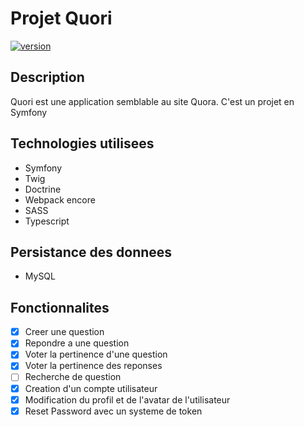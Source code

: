 # Projet Quori

[![version](https://img.shields.io/badge/version-1.0.0-yellow.svg)](https://semver.org)

## Description
Quori est une application semblable au site Quora.
C'est un projet en Symfony

## Technologies utilisees
* Symfony
* Twig
* Doctrine
* Webpack encore
* SASS
* Typescript

## Persistance des donnees
- MySQL

## Fonctionnalites
- [X] Creer une question
- [X] Repondre a une question
- [X] Voter la pertinence d'une question
- [X] Voter la pertinence des reponses
- [ ] Recherche de question
- [X] Creation d'un compte utilisateur
- [X] Modification du profil et de l'avatar de l'utilisateur
- [X] Reset Password avec un systeme de token